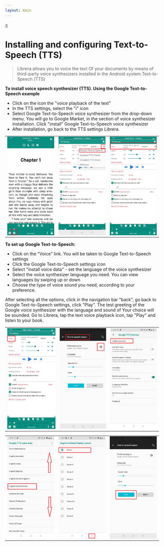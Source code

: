 ```yaml
---
layout: main
---
```

[<](/wiki/faq)
# Installing and configuring Text-to-Speech (TTS) 

> Librera allows you to voice the text Of your documents by means of third-party voice synthesizers installed in the Android system.Text-to-Speech (TTS)

**To install voice speech synthesizer (TTS). Using the Google Text-to-Speech example**

* Click on the icon the "voice playback of the text"
* In the TTS settings, select the "i" icon 
* Select Google Text-to-Speech voice synthesizer from the drop-down menu. You will go to Google Market, in the section of voice synthesizer installation. Click "install" Google Text-to-Speech voice synthesizer
* After installation, go back to the TTS settings Librera.

||||
|-|-|-|
|![](1.jpg)|![](3.jpg)|![](2.jpg)|


**To set up Google Text-to-Speech:**

* Click on the "Voice" link. You will be taken to Google Text-to-Speech settings
* Click the Google Text-to-Speech settings icon
* Select "install voice data" - set the language of the voice synthesizer
* Select the voice synthesizer language you need. You can view languages by swiping up or down
* Choose the type of voice sound you need, according to your preference.

After selecting all the options, click in the navigation bar "back", go back to Google Text-to-Speech settings, click "Play". The test greeting of the Google voice synthesizer with the language and sound of Your choice will be sounded. Go to Librera, tap the text voice playback icon, tap "Play" and listen to your book.

||||
|-|-|-|
|![](4.jpg)|![](5.jpg)|![](6.jpg)|

||||
|-|-|-|
|![](7.jpg)|![](8.jpg)|![](9.jpg)|
